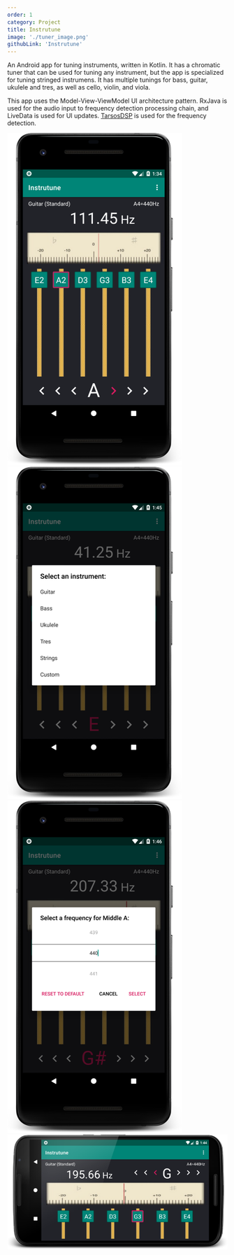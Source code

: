 ```yaml
---
order: 1
category: Project
title: Instrutune
image: './tuner_image.png'
githubLink: 'Instrutune'
---
```


An Android app for tuning instruments, written in Kotlin.<!-- end --> It has a chromatic tuner that can be used for tuning any instrument, but the app is specialized for tuning stringed instrumens. It has multiple tunings for bass, guitar, ukulele and tres, as well as cello, violin, and viola.

This app uses the Model-View-ViewModel UI architecture pattern. RxJava is used for the audio input to frequency detection processing chain, and LiveData is used for UI updates. [TarsosDSP](https://github.com/JorenSix/TarsosDSP) is used for the frequency detection.

![Screenshot](./screenshot1.png)
![Screenshot](./screenshot3.png)
![Screenshot](./screenshot4.png)
![Screenshot](./screenshot_tablet2.png)